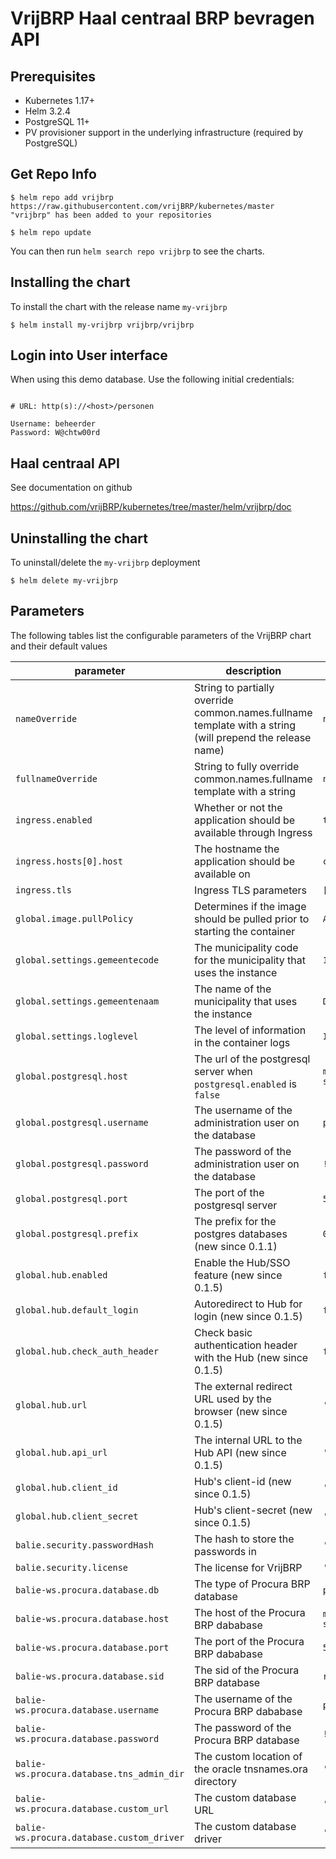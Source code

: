 # VrijBRP Haal centraal BRP bevragen API

## Prerequisites

- Kubernetes 1.17+
- Helm 3.2.4
- PostgreSQL 11+
- PV provisioner support in the underlying infrastructure (required by PostgreSQL)

## Get Repo Info

```console
$ helm repo add vrijbrp https://raw.githubusercontent.com/vrijBRP/kubernetes/master
"vrijbrp" has been added to your repositories

$ helm repo update
```

You can then run `helm search repo vrijbrp` to see the charts.

## Installing the chart

To install the chart with the release name `my-vrijbrp`

```console
$ helm install my-vrijbrp vrijbrp/vrijbrp
```

## Login into User interface

When using this demo database. Use the following initial credentials:

```properties

# URL: http(s)://<host>/personen

Username: beheerder
Password: W@chtw00rd
```

## Haal centraal API

See documentation on github

https://github.com/vrijBRP/kubernetes/tree/master/helm/vrijbrp/doc

## Uninstalling the chart

To uninstall/delete the `my-vrijbrp` deployment

```console
$ helm delete my-vrijbrp
```

## Parameters

The following tables list the configurable parameters of the VrijBRP chart and their default values

| parameter                                 | description                                                                                               | default                       |
| ----------------------------------------- | --------------------------------------------------------------------------------------------------------- | ----------------------------- |
| `nameOverride`                            | String to partially override common.names.fullname template with a string (will prepend the release name) | `nil`                         |
| `fullnameOverride`                        | String to fully override common.names.fullname template with a string                                     | `nil`                         |
| `ingress.enabled`                         | Whether or not the application should be available through Ingress                                        | `true`                        |
| `ingress.hosts[0].host`                   | The hostname the application should be available on                                                       | `chart-example.local`         |
| `ingress.tls`                             | Ingress TLS parameters                                                                                    | `[]`                          |
| `global.image.pullPolicy`                 | Determines if the image should be pulled prior to starting the container                                  | `Always`                      |
| `global.settings.gemeentecode`            | The municipality code for the municipality that uses the instance                                         | `1902`                        |
| `global.settings.gemeentenaam`            | The name of the municipality that uses the instance                                                       | `Demodam`                     |
| `global.settings.loglevel`                | The level of information in the container logs                                                            | `INFO`                        |
| `global.postgresql.host`                  | The url of the postgresql server when `postgresql.enabled` is `false`                                     | `my-vrijbrp-postgres-service` |
| `global.postgresql.username`              | The username of the administration user on the database                                                   | `postgres`                    |
| `global.postgresql.password`              | The password of the administration user on the database                                                   | `!ChangeMe!`                  |
| `global.postgresql.port`                  | The port of the postgresql server                                                                         | `5432`                        |
| `global.postgresql.prefix`                | The prefix for the postgres databases (new since 0.1.1)                                                   | `0000_test`                   |
| `global.hub.enabled`                      | Enable the Hub/SSO feature (new since 0.1.5)                                                              | `false`                       |
| `global.hub.default_login`                | Autoredirect to Hub for login (new since 0.1.5)                                                           | `false`                       |
| `global.hub.check_auth_header`            | Check basic authentication header with the Hub (new since 0.1.5)                                          | `false`                       |
| `global.hub.url`                          | The external redirect URL used by the browser (new since 0.1.5)                                           | `'https://'`                  |
| `global.hub.api_url`                      | The internal URL to the Hub API (new since 0.1.5)                                                         | `'http://'`                   |
| `global.hub.client_id`                    | Hub's client-id (new since 0.1.5)                                                                         | `''`                          |
| `global.hub.client_secret`                | Hub's client-secret  (new since 0.1.5)                                                                    | `''`                          |
| `balie.security.passwordHash`             | The hash to store the passwords in                                                                        | `'ThisIsTheDefaultHash'`      |
| `balie.security.license`                  | The license for VrijBRP                                                                                   | `''`                          |
| `balie-ws.procura.database.db`            | The type of Procura BRP database                                                                          | `postgres`                    |
| `balie-ws.procura.database.host`          | The host of the Procura BRP dababase                                                                      | `my-vrijbrp-postgres-service` |
| `balie-ws.procura.database.port`          | The port of the Procura BRP dababase                                                                      | `5432`                        |
| `balie-ws.procura.database.sid`           | The sid of the Procura BRP database                                                                       | `rvig_testdb`                 |
| `balie-ws.procura.database.username`      | The username of the Procura BRP dababase                                                                  | `postgres`                    |
| `balie-ws.procura.database.password`      | The password of the Procura BRP database                                                                  | `!ChangeMe!`                  |
| `balie-ws.procura.database.tns_admin_dir` | The custom location of the oracle tnsnames.ora directory                                                  | `''`                          |
| `balie-ws.procura.database.custom_url`    | The custom database URL                                                                                   | `''`                          |
| `balie-ws.procura.database.custom_driver` | The custom database driver                                                                                | `''`                          |
